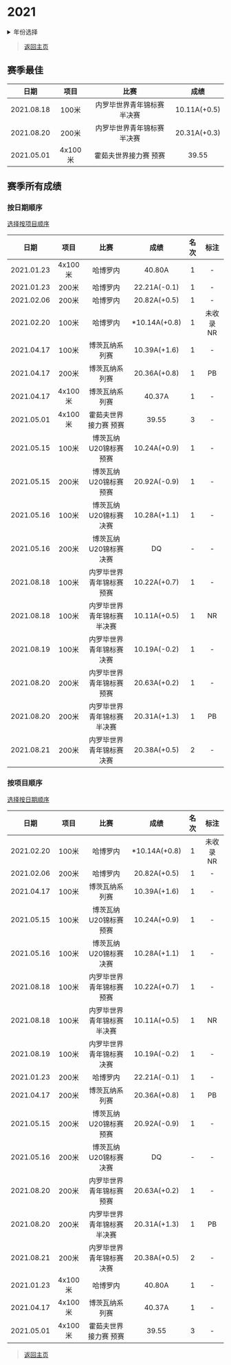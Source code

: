 # 2021

<details>
<summary>年份选择</summary>

- [2024](./2024.md)

- [2023](./2023.md)

- [2022](./2022.md)

- [2021](./2021.md)

- [2020](./2020.md)

- [2019](./2019.md)

</details>

> [返回主页](../Profile.md)

## 赛季最佳

|    日期    |  项目   |            比赛             |     成绩     |
| :--------: | :-----: | :-------------------------: | :----------: |
| 2021.08.18 |  100米  | 内罗毕世界青年锦标赛 半决赛 | 10.11A(+0.5) |
| 2021.08.20 |  200米  | 内罗毕世界青年锦标赛 半决赛 | 20.31A(+0.3) |
| 2021.05.01 | 4x100米 |    霍茹夫世界接力赛 预赛    |    39.55     |

## 赛季所有成绩

### 按日期顺序<a id='1'></a>

[选择按项目顺序](#2)

|    日期    |  项目   |            比赛             |     成绩      | 名次 |   标注    |
| :--------: | :-----: | :-------------------------: | :-----------: | :--: | :-------: |
| 2021.01.23 | 4x100米 |          哈博罗内           |    40.80A     |  1   |     -     |
| 2021.01.23 |  200米  |          哈博罗内           | 22.21A(-0.1)  |  1   |     -     |
| 2021.02.06 |  200米  |          哈博罗内           | 20.82A(+0.5)  |  1   |     -     |
| 2021.02.20 |  100米  |          哈博罗内           | *10.14A(+0.8) |  1   | 未收录 NR |
| 2021.04.17 |  100米  |       博茨瓦纳系列赛        | 10.39A(+1.6)  |  1   |     -     |
| 2021.04.17 |  200米  |       博茨瓦纳系列赛        | 20.36A(+0.8)  |  1   |    PB     |
| 2021.04.17 | 4x100米 |       博茨瓦纳系列赛        |    40.37A     |  1   |     -     |
| 2021.05.01 | 4x100米 |    霍茹夫世界接力赛 预赛    |     39.55     |  3   |     -     |
| 2021.05.15 |  100米  |   博茨瓦纳U20锦标赛 预赛    | 10.24A(+0.9)  |  1   |     -     |
| 2021.05.15 |  200米  |   博茨瓦纳U20锦标赛 预赛    | 20.92A(-0.9)  |  1   |     -     |
| 2021.05.16 |  100米  |   博茨瓦纳U20锦标赛 决赛    | 10.28A(+1.1)  |  1   |     -     |
| 2021.05.16 |  200米  |   博茨瓦纳U20锦标赛 决赛    |      DQ       |  -   |     -     |
| 2021.08.18 |  100米  |  内罗毕世界青年锦标赛 预赛  | 10.22A(+0.7)  |  1   |     -     |
| 2021.08.18 |  100米  | 内罗毕世界青年锦标赛 半决赛 | 10.11A(+0.5)  |  1   |    NR     |
| 2021.08.19 |  100米  |  内罗毕世界青年锦标赛 决赛  | 10.19A(-0.2)  |  1   |     -     |
| 2021.08.20 |  200米  |  内罗毕世界青年锦标赛 预赛  | 20.63A(+0.2)  |  1   |     -     |
| 2021.08.20 |  200米  | 内罗毕世界青年锦标赛 半决赛 | 20.31A(+1.3)  |  1   |    PB     |
| 2021.08.21 |  200米  |  内罗毕世界青年锦标赛 决赛  | 20.38A(+0.5)  |  2   |     -     |

### 按项目顺序<a id='2'></a>

[选择按日期顺序](#1)

|    日期    |  项目   |            比赛             |     成绩      | 名次 |   标注    |
| :--------: | :-----: | :-------------------------: | :-----------: | :--: | :-------: |
| 2021.02.20 |  100米  |          哈博罗内           | *10.14A(+0.8) |  1   | 未收录 NR |
| 2021.02.06 |  200米  |          哈博罗内           | 20.82A(+0.5)  |  1   |     -     |
| 2021.04.17 |  100米  |       博茨瓦纳系列赛        | 10.39A(+1.6)  |  1   |     -     |
| 2021.05.15 |  100米  |   博茨瓦纳U20锦标赛 预赛    | 10.24A(+0.9)  |  1   |     -     |
| 2021.05.16 |  100米  |   博茨瓦纳U20锦标赛 决赛    | 10.28A(+1.1)  |  1   |     -     |
| 2021.08.18 |  100米  |  内罗毕世界青年锦标赛 预赛  | 10.22A(+0.7)  |  1   |     -     |
| 2021.08.18 |  100米  | 内罗毕世界青年锦标赛 半决赛 | 10.11A(+0.5)  |  1   |    NR     |
| 2021.08.19 |  100米  |  内罗毕世界青年锦标赛 决赛  | 10.19A(-0.2)  |  1   |     -     |
| 2021.01.23 |  200米  |          哈博罗内           | 22.21A(-0.1)  |  1   |     -     |
| 2021.04.17 |  200米  |       博茨瓦纳系列赛        | 20.36A(+0.8)  |  1   |    PB     |
| 2021.05.15 |  200米  |   博茨瓦纳U20锦标赛 预赛    | 20.92A(-0.9)  |  1   |     -     |
| 2021.05.16 |  200米  |   博茨瓦纳U20锦标赛 决赛    |      DQ       |  -   |     -     |
| 2021.08.20 |  200米  |  内罗毕世界青年锦标赛 预赛  | 20.63A(+0.2)  |  1   |     -     |
| 2021.08.20 |  200米  | 内罗毕世界青年锦标赛 半决赛 | 20.31A(+1.3)  |  1   |    PB     |
| 2021.08.21 |  200米  |  内罗毕世界青年锦标赛 决赛  | 20.38A(+0.5)  |  2   |     -     |
| 2021.01.23 | 4x100米 |          哈博罗内           |    40.80A     |  1   |     -     |
| 2021.04.17 | 4x100米 |       博茨瓦纳系列赛        |    40.37A     |  1   |     -     |
| 2021.05.01 | 4x100米 |    霍茹夫世界接力赛 预赛    |     39.55     |  3   |     -     |

> [返回主页](../Profile.md)

